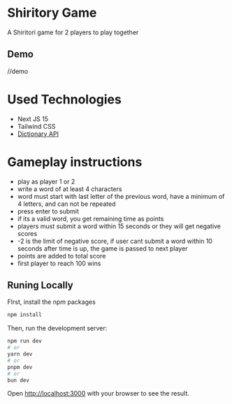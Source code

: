 # Shiritory Game

A Shiritori game for 2 players to play together

## Demo

//demo

# Used Technologies

-   Next JS 15
-   Tailwind CSS
-   [Dictionary API](https://dictionaryapi.dev/)

# Gameplay instructions

-   play as player 1 or 2
-   write a word of at least 4 characters
-   word must start with last letter of the previous word, have a minimum of 4 letters, and can not be repeated
-   press enter to submit
-   if its a valid word, you get remaining time as points
-   players must submit a word within 15 seconds or they will get negative scores
-   -2 is the limit of negative score, if user cant submit a word within 10 seconds after time is up, the game is passed to next player
-   points are added to total score
-   first player to reach 100 wins

## Runing Locally

FIrst, install the npm packages

```bash
npm install
```

Then, run the development server:

```bash
npm run dev
# or
yarn dev
# or
pnpm dev
# or
bun dev
```

Open [http://localhost:3000](http://localhost:3000) with your browser to see the result.
